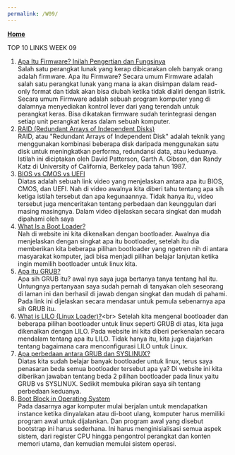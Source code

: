 ```yaml
---
permalink: /W09/
---
```

[**Home**](https://muhammadhafizmm.github.io/os211/)

TOP 10 LINKS WEEK 09
1. [Apa Itu Firmware? Inilah Pengertian dan Fungsinya](https://qwords.com/blog/apa-itu-firmware/)<br>
Salah satu perangkat lunak yang kerap dibicarakan oleh banyak orang adalah firmware. Apa itu Firmware? Secara umum Firmware adalah salah satu perangkat lunak yang mana ia akan disimpan dalam read-only format dan tidak akan bisa diubah ketika tidak dialiri dengan listrik.<br>
Secara umum Firmware adalah sebuah program komputer yang di dalamnya menyediakan kontrol lever dari yang terendah untuk perangkat keras. Bisa dikatakan firmware sudah terintegrasi dengan setiap unit perangkat keras dalam sebuah komputer.<br>
2. [RAID (Redundant Arrays of Independent Disks)](https://www.geeksforgeeks.org/raid-redundant-arrays-of-independent-disks/)<br>
RAID, atau "Redundant Arrays of Independent Disk" adalah teknik yang menggunakan kombinasi beberapa disk daripada menggunakan satu disk untuk meningkatkan performa, redundansi data, atau keduanya. Istilah ini diciptakan oleh David Patterson, Garth A. Gibson, dan Randy Katz di University of California, Berkeley pada tahun 1987.<br>
3. [BIOS vs CMOS vs UEFI](https://www.youtube.com/watch?v=LGz0Io_dh_I)<br>
Diatas adalah sebuah link video yang menjelaskan antara apa itu BIOS, CMOS, dan UEFI. Nah di video awalnya kita diberi tahu tentang apa sih ketiga istilah tersebut dan apa kegunaannya. Tidak hanya itu, video tersebut juga menceritakan tentang perbedaan dan keunggulan dari masing masingnya. Dalam video dijelaskan secara singkat dan mudah dipahami oleh saya<br>
4. [What Is a Boot Loader?](https://linuxhint.com/what-is-a-boot-loader/)<br>
Nah di website ini kita dikenalkan dengan bootloader. Awalnya dia menjelaskan dengan singkat apa itu bootloader, setelah itu dia memberikan kita beberapa pilihan bootloader yang ngetren nih di antara masyarakat komputer, jadi bisa menjadi pilihan belajar lanjutan ketika ingin memilih bootloader untuk linux kita.<br>
5. [Apa itu GRUB?](https://qastack.id/ubuntu/347203/what-exactly-is-grub)<br>
Apa sih GRUB itu? awal nya saya juga bertanya tanya tentang hal itu. Untungnya pertanyaan saya sudah pernah di tanyakan oleh seseorang di laman ini dan berhasil di jawab dengan singkat dan mudah di pahami. Pada link ini dijelaskan secara mendasar untuk pemula sebenarnya apa sih GRUB itu.<br>
6. [What is LILO (Linux Loader)?](https://www.interserver.net/tips/kb/what-is-lilo/#:~:text=LILO%20stands%20for%20Linux%20Loader,memory%20and%20starts%20the%20kernel.)<br>
Setelah kita mengenal bootloader dan beberapa pilihan bootloader untuk linux seperti GRUB di atas, kita juga dikenalkan dengan LILO. Pada website ini kita diberi perkenalan secara mendalam tentang apa itu LILO. Tidak hanya itu, kita juga diajarkan tentang bagaimana cara menconfigurasi LILO untuk Linux.<br>
7. [Apa perbedaan antara GRUB dan SYSLINUX?](https://qastack.id/ubuntu/651902/what-is-the-difference-between-grub-and-syslinux)<br>
Diatas kita sudah belajar banyak bootloader untuk linux, terus saya penasaran beda semua bootloader tersebut apa ya? Di website ini kita diberikan jawaban tentang beda 2 pilihan bootloader pada linux yaitu GRUB vs SYSLINUX. Sedikit membuka pikiran saya sih tentang perbedaan keduanya.<br>
8. [Boot Block in Operating System](https://www.geeksforgeeks.org/boot-block-in-operating-system/)<br>
Pada dasarnya agar komputer mulai berjalan untuk mendapatkan instance ketika dinyalakan atau di-boot ulang, komputer harus memiliki program awal untuk dijalankan. Dan program awal yang disebut bootstrap ini harus sederhana. Ini harus menginisialisasi semua aspek sistem, dari register CPU hingga pengontrol perangkat dan konten memori utama, dan kemudian memulai sistem operasi.<br>

